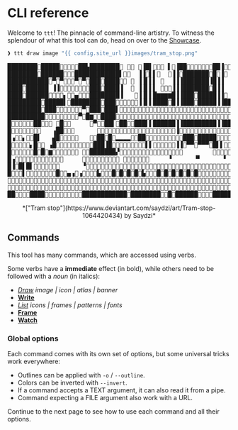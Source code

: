 # CLI reference

Welcome to `ttt`! The pinnacle of command-line artistry. To witness the splendour of what this tool can do, head on over to the [Showcase](../ttt/showcase.md).

```bash
❱ ttt draw image "{{ config.site_url }}images/tram_stop.png"
```

<div class="example" markdown="1">
<pre>
████████𜷀█████𜴿𜴫𜴧𜴖𜷕██▙████████𜵊 𜵑𜵑 𜶘▐█▌𜵊𜶈𜴐 ▌𜶘▐██𜷀𜴬𜴰𜴲𜺫𜴆𜷕██▐𜴙𜵕𜴀 𜺫▌𜵊𜶈𜴐  𜶘▐████▐𜴙𜵕𜴀
████████𜷤██████𜵈𜴹𜷥████████████▌𜵓𜴁  ▐▐𜵏▌▌𜺨  𜴀▐▐𜶛███████𜶫█𜶛▐𜺫 𜴉  ▌▌𜺨   ▐▐𜶛███▟𜺫
███████████𜴗▀𜵿▀𜵵𜶬𜵄▀𜶺▀𜴦███𜶧████𜶐𜺨 𜺣 ▐▐▌▌▌ 𜵈  ▐▐▐███████▐█▐▐  ▌  ▌▌    ▐▐▐████
████𜶘██████ ▐▐𜴀𜵸𜷙𜴀𜵲𜵦𜶓𜺣███𜷕████▐  𜴍 ▐▐▌▌▌ 𜺨𜺠𜴐▐▐▐███████𜷕█▐▐  𜺨  ▌▌ 𜵈  ▐▐▐████   𜺠
████𜶦██████𜷞𜷝𜷝𜷝▖𜴊𜷝▄𜷛𜷜𜷡████████▐   𜵑▐▐▌▌█▆▆▆▆█▐▐███𜶧█████▐▐𜺣  𜴐𜵱▌𜷀 𜺨𜴘𜴁𜷕▐▐████ 𜺠𜴐𜺨
█████████𜵰█████▌𜴺████████𜵰███𜵊𜴡𜺣𜵑𜵗𜴀▐▐▌▌████𜵏█▐▐███𜷕█████▐▐███▜█▌██████▐▐█𜵏██ 𜺨
█████████𜵊███𜴏𜵿𜵘🮂🮂🮂🮂▀🮅███𜷀███▌𜶜𜴩𜴩𜴧𜴧𜶎𜴱𜴍𜴍🮅🮅🮅🮅𜴬🮅𜴡𜴡🮅🮅🮅🮅🮅🮅🮅🮅🮅𜴡𜴡🮅🮅🮅𜴱🮅𜴍🮅🮅🮅🮅🮅🮅𜴡𜴡🮅𜴴🮅🮅𜴴𜴳𜴳𜴳
██████████𜵰𜷒𜴔𜴂𜷓𜺣🮂🮂𜴅▀🮅█▆𜷆𜶫████𜶅𜷣𜷝𜷝𜷝𜷝𜷣𜷝𜵅𜵅𜷝𜷝𜷝𜷝𜷝𜷝𜶑𜶑𜷝𜷝𜷝𜷝𜷝𜷝𜷝𜷝𜷝𜶑𜶑𜷝𜷝𜷝𜷝𜷝𜵅𜷝𜷝𜷝𜷝𜷝𜷝𜶑𜶑𜷝𜷝𜷝𜷝𜷝𜷝𜷝𜷝
█𜴂𜴐𜴐𜴐𜴯𜴓██𜵷𜴐𜺨 𜷓█𜵰𜴹     🮂▀𜴎𜶫██▌𜶆██𜷂𜶆███▌▌██████▐▐█████████▐▐█████▌█𜵏████▐▐████████
█𜴡𜴂𜴅𜴍𜴂𜺨🮂𜺨   ▗██𜵗𜵗𜴹      𜺠𜴭𜴛𜴛𜴚𜴛𜴛𜴛𜴛𜴛𜴛𜴛𜴛𜴛𜴛𜴛𜴛𜴛𜴛𜴛𜷚▐𜷣𜵘𜴛𜴛𜴛𜴛𜴛𜴛𜴛𜴛𜴛𜴛𜴛𜴛𜴛𜴛𜴛𜴙𜴛𜴛𜴛𜴛𜴛𜴛𜴛𜴛𜴛𜴛𜴛𜴛𜴛𜴛𜴛𜴛
█▗𜵯𜶩▖𜷡𜴍█▌   ▟█𜵰𜵗𜵗𜵗𜴹   𜺠𜷡██𜷚█𜺠▂▂▂▂𜶭𜴦██𜵰𜵠𜶲𜶮𜶮𜶮𜶮𜶴𜶏𜶫███𜶧█████𜵰𜵠𜶮𜶮𜶮𜶮𜶮𜶬𜶮𜶮𜶮𜶮𜶮𜵜𜵠█████████
█𜺫𜷋𜶻𜺨𜵱▖█𜷤𜶻 ▗█𜵰𜵘𜵗𜵗𜵗𜵗𜴹𜺠𜵩𜷕███▐█𜵆𜴜𜶡𜴧𜴧𜴧𜴑𜺫𜴦▌▌𜴪𜴪𜴪𜴪𜴪𜴪▐▐𜴗▀▀𜴈▀▀▀𜴦█▌▌𜴪𜴪𜴪𜴪𜴪𜴪𜴪𜴪𜴪𜴪𜴪𜴊▌█𜵰▀▀▀▀▀▀▀
█𜴡🮂🮂𜴍𜴗𜺨█𜷀█𜷤▆𜷝𜶱𜶔𜴋𜺫𜺫𜺫 𜵟𜷐███████▞𜶃𜷒𜶮𜶮𜶮𜶮𜵕𜴄𜴰𜴪𜴪𜴪𜴪𜴪𜴪𜴭𜴁        𜴅𜴴𜴰𜴪𜴪𜴪𜴪𜴪𜴪𜴪𜴪𜴪𜴪𜴪𜴰𜴰𜴗𜺨
█▗𜷥𜷤𜺣𜷡𜵈𜴆𜴆𜴆𜴆𜴆𜴆𜷀𜴗     𜷊𜴇𜴆𜴆𜴆𜴆𜴆𜴆𜴆𜴆 𜴆𜴇𜴆𜴆𜴆𜴆𜺨     ▝      ▝▘      ▘          ▝      ▝▘
█▐𜶫█▌█▌🮂𜵳🮂🮂🮂𜴢𜴶      ▝𜵊🮂🮂𜵻🮂🮂🮂🮂🮂🮂🮂🮂🮂🮂🮂𜵻🮂🮂🮂🮂🮂🮂🮂🮂🮂🮂🮂🮂🮂🮂🮂🮂🮂🮂🮂🮂🮂🮂🮂🮂🮂𜵻🮂🮂🮂🮂🮂🮂🮂🮂𜴛🮂🮂🮂🮂🮂🮂🮂🮂
█𜵸𜶉𜶏▌𜵰𜷐𜵠𜵊𜵰𜷚𜷠𜵰█𜷢𜵈▄▗𜵡▗𜵰𜷠𜵰𜷟▙𜶣𜷥𜶣█𜶣█𜷠█𜶣█𜶢▙𜶣𜷥𜶣█𜶣█𜶣█𜵨█𜷠█𜵨█𜷠𜶫𜷠𜶫𜷠𜶫𜷠𜶫𜷠𜶫𜷟𜶡𜷠𜶪𜷠𜶫𜷠𜵰█𜵠𜵊𜵰𜷚𜷣𜶫𜷠𜵰█𜷣
🮅𜴧𜴨𜴨𜴨𜴵𜴲🮅𜴮🮅🮅𜴲🮅𜴮𜶫𜶐𜵊𜷥𜶗𜴮🮅𜴮🮅🮅𜴮🮅𜴮🮅𜴮🮅𜴭𜴮𜴭🮅𜴮🮅𜴮🮅𜴮🮅𜴮🮅𜴮🮅🮅𜴮🮅🮅𜴭𜴬𜴮𜴵𜴮🮅𜴮🮅𜴮🮅𜴮🮅𜴮🮅𜴮🮅𜴮🮅𜴮🮅🮅𜴮🮅𜴮🮅𜴮🮅🮅𜴲🮅𜴮🮅
𜷝𜷝𜷝𜷝𜷝𜷝𜷝𜵤𜵤𜵤𜵤𜵤𜵤𜵤𜵬𜵉𜺣𜴶𜴷𜵨𜷝𜷝𜷝𜷝𜷝𜷝𜷝𜷝𜷝𜷝𜷝𜷝𜷝𜷝𜷝𜷝𜷝𜷝𜷝𜷝𜷝𜷝𜷝𜷝𜷝𜷝𜷝𜷝𜷝𜷝𜷝𜷝𜷝𜷝𜷝𜷝𜷝𜷝𜷝𜷝𜷝𜷝𜷝𜷝𜷝𜷝𜷝𜵤𜷝𜵤𜷝𜷝𜷝𜷝𜷝𜷝𜷝𜷝𜷝𜷝
██𜷠𜷚𜷊𜷣████𜷥𜷥𜷥𜷥𜷥𜷥𜷥𜷥𜷥𜷥████████████𜶧████████𜶫𜵨█𜶫██████𜷠𜷚𜷊𜷣█████████████𜷥𜷥██████𜷊███</pre>
<center>*["Tram stop"](https://www.deviantart.com/saydzi/art/Tram-stop-1064420434) by Saydzi*</center>
</div>

## Commands

This tool has many commands, which are accessed using verbs.

Some verbs have a **immediate** effect (in bold), while others need to be followed with a *noun* (in italics):

- *[Draw](draw.md) image | icon | atlas | banner*
- [**Write**](write.md)
- *[List](list.md) icons | frames | patterns | fonts*
- [**Frame**](frame.md)
- [**Watch**](watch.md)

### Global options

Each command comes with its own set of options, but some universal tricks work everywhere:

- Outlines can be applied with `-o` / `--outline`.
- Colors can be inverted with `--invert`.
- If a command accepts a TEXT argument, it can also read it from a pipe.
- Command expecting a FILE argument also work with a URL.

Continue to the next page to see how to use each command and all their options.

